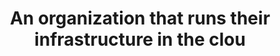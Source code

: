 ---
layout: answer
title: "An organization that runs their infrastructure in the clou"
blurb: "From the Six Advantages of Cloud Computing:Stop spending money running and maintaining data centers – Focus on projects that differentiate your busine"
quid: 290
---